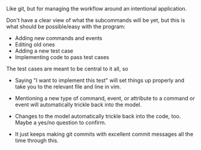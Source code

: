 Like git, but for managing the workflow around an intentional application.

Don't have a clear view of what the subcommands will be yet, but this is
what should be possible/easy with the program:

* Adding new commands and events
* Editing old ones
* Adding a new test case
* Implementing code to pass test cases

The test cases are meant to be central to it all, so

* Saying "I want to implement this test" will set things up properly and
  take you to the relevant file and line in vim.

* Mentioning a new type of command, event, or attribute to a command or
  event will automatically trickle back into the model.

* Changes to the model automatically trickle back into the code, too.
  Maybe a yes/no question to confirm.

* It just keeps making git commits with excellent commit messages all the
  time through this.
